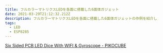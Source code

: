 ```yaml
---
title: フルカラーマトリクスLEDを各面に搭載した6面体ガジェット
date: 2021-03-29T21:12:32.212Z
description: フルカラーマトリクスLEDを各面に搭載した6面体ガジェットの作例を紹介します。
tags:
  - LED
  - ESP8285
---
```

[Six Sided PCB LED Dice With WIFI & Gyroscope - PIKOCUBE](https://www.instructables.com/Six-Sided-PCB-LED-Dice-With-WIFI-Gyroscope-PIKOCUB/)